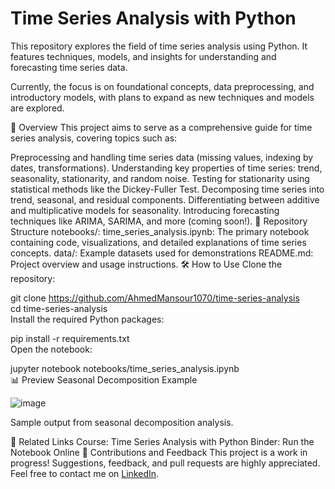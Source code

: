 # Time Series Analysis with Python
This repository explores the field of time series analysis using Python. It features techniques, models, and insights for understanding and forecasting time series data.

Currently, the focus is on foundational concepts, data preprocessing, and introductory models, with plans to expand as new techniques and models are explored.

🚀 Overview
This project aims to serve as a comprehensive guide for time series analysis, covering topics such as:

Preprocessing and handling time series data (missing values, indexing by dates, transformations).
Understanding key properties of time series: trend, seasonality, stationarity, and random noise.
Testing for stationarity using statistical methods like the Dickey-Fuller Test.
Decomposing time series into trend, seasonal, and residual components.
Differentiating between additive and multiplicative models for seasonality.
Introducing forecasting techniques like ARIMA, SARIMA, and more (coming soon!).
📂 Repository Structure
notebooks/:
time_series_analysis.ipynb: The primary notebook containing code, visualizations, and detailed explanations of time series concepts.
data/: Example datasets used for demonstrations
README.md: Project overview and usage instructions.
🛠️ How to Use
Clone the repository:

git clone https://github.com/AhmedMansour1070/time-series-analysis  
cd time-series-analysis  
Install the required Python packages:

pip install -r requirements.txt  
Open the notebook:

jupyter notebook notebooks/time_series_analysis.ipynb  
📊 Preview
Seasonal Decomposition Example

![image](https://github.com/user-attachments/assets/a25caa96-06e2-4a82-b1ef-d97032d2e43d)

Sample output from seasonal decomposition analysis.

🔗 Related Links
Course: Time Series Analysis with Python
Binder: Run the Notebook Online
🙌 Contributions and Feedback
This project is a work in progress! Suggestions, feedback, and pull requests are highly appreciated.
Feel free to contact me on [LinkedIn](https://www.linkedin.com/in/ahmed-hany-04a06019a/?lipi=urn%3Ali%3Apage%3Ad_flagship3_notifications%3BM5wL0PiHSumi7K5YygzzDw%3D%3D).


